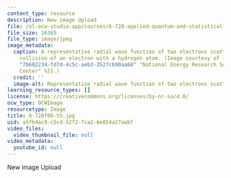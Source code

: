 ```yaml
---
content_type: resource
description: New image Upload
file: /ol-ocw-studio-app/courses/6-728-applied-quantum-and-statistical-physics-fall-2006/a5fb4ac9c5cd52f27ca26e854a27aabf_6-728f06-th.jpg
file_size: 16365
file_type: image/jpeg
image_metadata:
  caption: A representative radial wave function of two electrons scattered in the
    collision of an electron with a hydrogen atom. (Image courtesy of {{% resource_link
    "7b602234-fd7d-4c5c-aeb3-3527cb90aa68" "National Energy Research Scientific Computing
    Center" %}}.)
  credit: ''
  image-alt: Representative radial wave function of two electrons scattering.
learning_resource_types: []
license: https://creativecommons.org/licenses/by-nc-sa/4.0/
ocw_type: OCWImage
resourcetype: Image
title: 6-728f06-th.jpg
uid: a5fb4ac9-c5cd-52f2-7ca2-6e854a27aabf
video_files:
  video_thumbnail_file: null
video_metadata:
  youtube_id: null
---
```

New image Upload